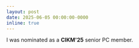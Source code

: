 ```yaml
---
layout: post
date: 2025-06-05 00:00:00-0000
inline: true
---
```


I was nominated as a **CIKM'25** senior PC member.
